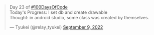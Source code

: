<blockquote class="twitter-tweet"><p lang="en" dir="ltr">Day 23 of <a href="https://twitter.com/hashtag/100DaysOfCode?src=hash&amp;ref_src=twsrc%5Etfw">#100DaysOfCode</a> <br>Today&#39;s Progress: I set db and create drawable<br>Thought: in android studio, some class was created by themselves.</p>&mdash; Tyukei (@relay_tyukei) <a href="https://twitter.com/relay_tyukei/status/1568251750855082011?ref_src=twsrc%5Etfw">September 9, 2022</a></blockquote> <script async src="https://platform.twitter.com/widgets.js" charset="utf-8"></script>